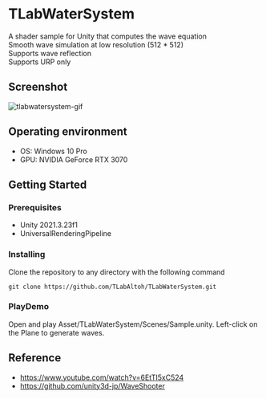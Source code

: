 # TLabWaterSystem
A shader sample for Unity that computes the wave equation  
Smooth wave simulation at low resolution (512 * 512)  
Supports wave reflection  
Supports URP only

## Screenshot
![tlabwatersystem-gif](Media/tlab-water-system.gif)

## Operating environment
- OS: Windows 10 Pro
- GPU: NVIDIA GeForce RTX 3070

## Getting Started
### Prerequisites
- Unity 2021.3.23f1
- UniversalRenderingPipeline
### Installing
Clone the repository to any directory with the following command  
```
git clone https://github.com/TLabAltoh/TLabWaterSystem.git
```
### PlayDemo
Open and play Asset/TLabWaterSystem/Scenes/Sample.unity.
Left-click on the Plane to generate waves.

## Reference
- https://www.youtube.com/watch?v=6EtTI5xC524
- https://github.com/unity3d-jp/WaveShooter
